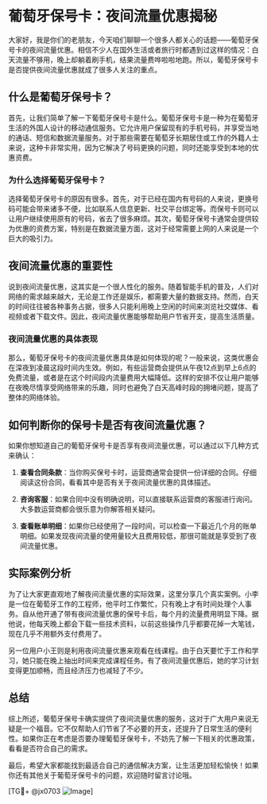 # 葡萄牙保号卡：夜间流量优惠揭秘

大家好，我是你们的老朋友，今天咱们聊聊一个很多人都关心的话题——葡萄牙保号卡的夜间流量优惠。相信不少人在国外生活或者旅行时都遇到过这样的情况：白天流量不够用，晚上却躺着刷手机，结果流量费哗啦啦地跑。所以，葡萄牙保号卡是否提供夜间流量优惠就成了很多人关注的重点。

## 什么是葡萄牙保号卡？

首先，让我们简单了解一下葡萄牙保号卡是什么。葡萄牙保号卡是一种为在葡萄牙生活的外国人设计的移动通信服务。它允许用户保留现有的手机号码，并享受当地的通话、短信和数据流量服务。对于那些需要在葡萄牙长期居住或工作的外籍人士来说，这种卡非常实用，因为它解决了号码更换的问题，同时还能享受到本地的优惠资费。

### 为什么选择葡萄牙保号卡？

选择葡萄牙保号卡的原因有很多。首先，对于已经在国内有号码的人来说，更换号码可能会带来诸多不便，比如联系人信息更新、社交平台绑定等。而保号卡则可以让用户继续使用原有的号码，省去了很多麻烦。其次，葡萄牙保号卡通常会提供较为优惠的资费方案，特别是在数据流量方面，这对于经常需要上网的人来说是一个巨大的吸引力。

## 夜间流量优惠的重要性

说到夜间流量优惠，这其实是一个很人性化的服务。随着智能手机的普及，人们对网络的需求越来越大，无论是工作还是娱乐，都需要大量的数据支持。然而，白天的时间往往被各种事务占据，很多人只能利用晚上空闲的时间来浏览社交媒体、看视频或者下载文件。因此，夜间流量优惠能够帮助用户节省开支，提高生活质量。

### 夜间流量优惠的具体表现

那么，葡萄牙保号卡的夜间流量优惠具体是如何体现的呢？一般来说，这类优惠会在深夜到凌晨这段时间内生效。例如，有些运营商会提供从午夜12点到早上6点的免费流量，或者是在这个时间段内流量费用大幅降低。这样的安排不仅让用户能够在夜晚尽情享受网络带来的乐趣，同时也避免了白天高峰时段的拥堵问题，提高了整体的网络体验。

## 如何判断你的保号卡是否有夜间流量优惠？

如果你想知道自己的葡萄牙保号卡是否享有夜间流量优惠，可以通过以下几种方式来确认：

1. **查看合同条款**：当你购买保号卡时，运营商通常会提供一份详细的合同。仔细阅读这份合同，看看其中是否有关于夜间流量优惠的具体描述。
   
2. **咨询客服**：如果合同中没有明确说明，可以直接联系运营商的客服进行询问。大多数运营商都会很乐意为你解答相关疑问。

3. **查看账单明细**：如果你已经使用了一段时间，可以检查一下最近几个月的账单明细。如果发现夜间流量的使用量较大且费用较低，那很可能就是享受到了夜间流量优惠。

## 实际案例分析

为了让大家更直观地了解夜间流量优惠的实际效果，这里分享几个真实案例。小李是一位在葡萄牙工作的工程师，他平时工作繁忙，只有晚上才有时间处理个人事务。自从他开通了带有夜间流量优惠的保号卡后，每个月的流量费用明显下降。据他说，他每天晚上都会下载一些技术资料，以前这些操作几乎都要花掉一大笔钱，现在几乎不用额外支付费用了。

另一位用户小王则是利用夜间流量优惠来观看在线课程。由于白天要忙于工作和学习，她只能在晚上抽出时间来完成课程任务。有了夜间流量优惠后，她的学习计划变得更加顺畅，而且经济压力也减轻了不少。

## 总结

综上所述，葡萄牙保号卡确实提供了夜间流量优惠的服务，这对于广大用户来说无疑是一个福音。它不仅帮助人们节省了不必要的开支，还提升了日常生活的便利性。如果你正在考虑是否要办理葡萄牙保号卡，不妨先了解一下相关的优惠政策，看看是否符合自己的需求。

最后，希望大家都能找到最适合自己的通信解决方案，让生活更加轻松愉快！如果你还有其他关于葡萄牙保号卡的问题，欢迎随时留言讨论哦。

[TG💪+ @jx0703 ![Image](https://github.com/user-attachments/assets/dbca1d08-cadb-493c-b0ec-ad6f7a83f270)]